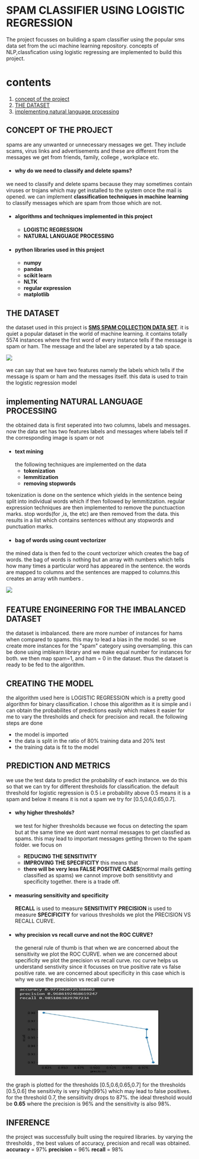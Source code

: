 
# SPAM CLASSIFIER USING LOGISTIC REGRESSION 
The project focusses on building a spam classifier using the popular sms data set from the uci machine learning repository.
concepts of NLP,classfication using logistic regressing are implemented to build this project. 
# contents
1. [concept of the project](#heading-1)
2. [THE DATASET](#heading-2)
3. [implementing natural language processing](#heading-3)
## CONCEPT OF THE PROJECT
spams are any unwanted or unnecessary messages we get. They include scams, virus links and advertisements and these are different from the messages we get from friends, family, college , workplace etc. 
- #### why do we need to classify and delete spams?
we need to classify and delete spams because they may sometimes contain  viruses or trojans which may get installed to the system once the mail is opened.
we can implement **classification techniques in machine learning** to classify messages which are spam from those which are not. 
- #### algorithms and techniques implemented in this project
  - **LOGISTIC REGRESSION**
  - **NATURAL LANGUAGE PROCESSING**
 - #### python libraries used in this project
   - **numpy**
   - **pandas**
   - **scikit learn**
   - **NLTK**
   - **regular expression**
   - **matplotlib**
## THE DATASET
the dataset used in this project is [**SMS SPAM COLLECTION DATA SET**](https://archive.ics.uci.edu/ml/datasets/SMS+Spam+Collection). it is quiet a popular dataset in the world of machine learning. it contains totally 5574 instances where the first word of every instance tells if the message is spam or ham. The message and the label are seperated by a tab space.

![](https://github.com/uday1and100/machine-learning-and-deep-learning-projects/blob/master/Untitled.jpg)

we can say that we have two features namely the labels which tells if the message is spam or ham and the messages itself. this data is used to train the logistic regression model

## implementing NATURAL LANGUAGE PROCESSING
the obtained data is first seperated into two columns, labels and messages. 
now the data set has two features labels and messages where labels tell if the corresponding image is spam or not
 - #### text mining
   the following techniques are implemented on the data
     - **tokenization**
     - **lemmitization** 
     - **removing stopwords**
     
  tokenization is done on the sentence which yields in the sentence being split into individual words which if then followed by lemmitization.
  regular expression techniques are then implemented to remove the punctuaction marks. stop words(for ,is, the etc) are then removed from the data.
  this results in a list which contains sentences without any stopwords and punctuation marks.

 - #### bag of words using count vectorizer
the mined data is then fed to the count vectorizer which creates the bag of words. the bag of words is nothing but an array with numbers which tells how many times a particular word has appeared in the sentence. the words are mapped to columns and the sentences are mapped to columns.this creates an array wtih numbers . 

![](https://image.slidesharecdn.com/wordembedings-whythehype-151203065649-lva1-app6891/95/word-embeddings-why-the-hype-4-638.jpg?cb=1449126428)

## FEATURE ENGINEERING FOR THE IMBALANCED DATASET
the dataset is imbalanced. there are more number of instances for hams when compared to spams. this may to lead a bias in the model. so we create more instances for the "spam" category using oversampling. this can be done using imblearn library and we make equal number for instances for both.
we then map spam=1, and ham = 0 in the dataset. thus the dataset is ready to be fed to the algorithm.

## CREATING THE MODEL
  the algorithm used here is LOGISTIC REGRESSION which is a pretty good algorithm for binary classification. I chose this algorithm as it is simple and i can obtain the    probabilites of predictions easily which makes it easier for me to vary the thresholds and check for precision and recall. 
 the following steps are done
   - the model is imported
   - the data is split in the ratio of 80% training data and 20% test
   - the training data is fit to the model
## PREDICTION AND METRICS 
 we use the test data to predict the probability of each instance. we do this so that we can try for different thresholds for classification. the default threshold for logistic regression is 0.5 i.e probability above 0.5 means it is a spam and below it means it is not a spam
 we try for [0.5,0.6,0.65,0.7]. 
 
 - #### why higher thresholds?
   we test for higher thresholds because we focus on detecting the spam but at the same time we dont want normal messages to get classfied as spams. this may lead to important messages getting thrown to the spam folder. we focus on
   - **REDUCING THE SENSITIVITY**
   - **IMPROVING THE SPECIFICITY**
   this means that 
   - **there will be very less FALSE POSITIVE CASES**(normal mails getting classified as spams)
 we cannot improve both sensititivty and specificity together. there is a trade off. 
 
 - #### measuring sensitivity and specificity
   **RECALL** is used to measure **SENSITIVITY**
   **PRECISION** is used to measure **SPECIFICITY**
   for various thresholds we plot the PRECISION VS RECALL CURVE. 
   
 - #### why precision vs recall curve and not the ROC CURVE?
   the general rule of thumb is that when we are concerned about the sensitivity we plot the ROC CURVE. when we are concerned about specificity we plot the precision vs recall curve. roc curve helps us understand senstivity since it focusses on true positive rate vs false positive rate. we are concerned about specificity in this case which is why we use the precision vs recall curve
    
   ![](https://github.com/uday1and100/Spam-classifier-using-logistic-regression/blob/master/acc.jpg)
   
the graph is plotted for the thresholds [0.5,0.6,0.65,0.7] 
for the thresholds [0.5,0.6] the sensitivity is very high(99%) which may lead to false positives. for the threshold 0.7, the sensiitivity drops to 87%. the ideal threshold would be **0.65** where the precision is 96% and the sensitivity is also 98%.

## INFERENCE
the project was successfully built using the required libraries. by varying the thresholds , the best values of accuracy, precision and recall was obtained.
**accuracy** = 97%
**precision** = 96%
**recall** = 98%
   
   
   
